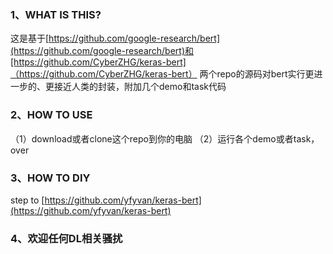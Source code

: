 ### 1、WHAT IS THIS?
这是基于[https://github.com/google-research/bert](https://github.com/google-research/bert)和[https://github.com/CyberZHG/keras-bert]（https://github.com/CyberZHG/keras-bert）
两个repo的源码对bert实行更进一步的、更接近人类的封装，附加几个demo和task代码

### 2、HOW TO USE
（1）download或者clone这个repo到你的电脑
（2）运行各个demo或者task，over

### 3、HOW TO DIY
step to [https://github.com/yfyvan/keras-bert](https://github.com/yfyvan/keras-bert)

### 4、欢迎任何DL相关骚扰